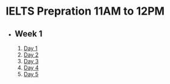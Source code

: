 # IELTS Prepration 11AM to 12PM

- ## Week 1

   1. [Day 1](https://www.facebook.com/watch/?v=497111506547737)
   2. [Day 2](https://www.facebook.com/watch/?v=526809663376500)
   3. [Day 3](https://www.facebook.com/watch/?v=539986651763637)
   4. [Day 4](https://www.facebook.com/watch/?v=1668509427050687)
   5. [Day 5](https://www.facebook.com/watch/?v=1622137438349225)

<!-- - ## Week 2

   1. [Day 1](https://www.facebook.com/iCodeguru/videos/1028691735715938)
   2. [Day 2](https://www.facebook.com/iCodeguru/videos/533427862500579)
   3. [Day 3]()
   4. [Day 4]()
   5. [Day 5]() -->

<!-- - ## Week 

   1. [Day 1]()
   2. [Day 2]()
   3. [Day 3]()
   4. [Day 4]()
   5. [Day 5]() -->